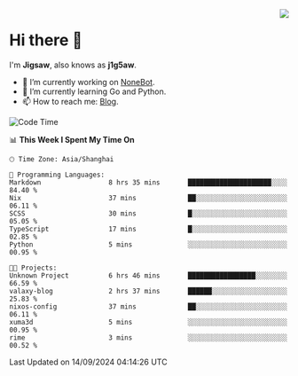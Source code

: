 <a href="#">
  <img align="right" src="https://github-readme-stats.vercel.app/api?username=j1g5awi&count_private=true&show_icons=true&title_color=80070B&text_color=B3B3B3&bg_color=212121&icon_color=80070B" />
</a>

# Hi there 👋

I'm **Jigsaw**, also knows as **j1g5aw**.

- 🔭 I’m currently working on [NoneBot](https://github.com/nonebot).
- 🌱 I’m currently learning Go and Python.
- 📫 How to reach me: [Blog](https://blog.maddestroyer.xyz/).

<!--START_SECTION:waka-->
![Code Time](http://img.shields.io/badge/Code%20Time-1%2C718%20hrs%202%20mins-blue)

📊 **This Week I Spent My Time On** 

```text
🕑︎ Time Zone: Asia/Shanghai

💬 Programming Languages: 
Markdown                 8 hrs 35 mins       █████████████████████░░░░   84.40 % 
Nix                      37 mins             ██░░░░░░░░░░░░░░░░░░░░░░░   06.11 % 
SCSS                     30 mins             █░░░░░░░░░░░░░░░░░░░░░░░░   05.05 % 
TypeScript               17 mins             █░░░░░░░░░░░░░░░░░░░░░░░░   02.85 % 
Python                   5 mins              ░░░░░░░░░░░░░░░░░░░░░░░░░   00.95 % 

🐱‍💻 Projects: 
Unknown Project          6 hrs 46 mins       █████████████████░░░░░░░░   66.59 % 
valaxy-blog              2 hrs 37 mins       ██████░░░░░░░░░░░░░░░░░░░   25.83 % 
nixos-config             37 mins             ██░░░░░░░░░░░░░░░░░░░░░░░   06.11 % 
xuma3d                   5 mins              ░░░░░░░░░░░░░░░░░░░░░░░░░   00.95 % 
rime                     3 mins              ░░░░░░░░░░░░░░░░░░░░░░░░░   00.52 % 
```


 Last Updated on 14/09/2024 04:14:26 UTC
<!--END_SECTION:waka-->
